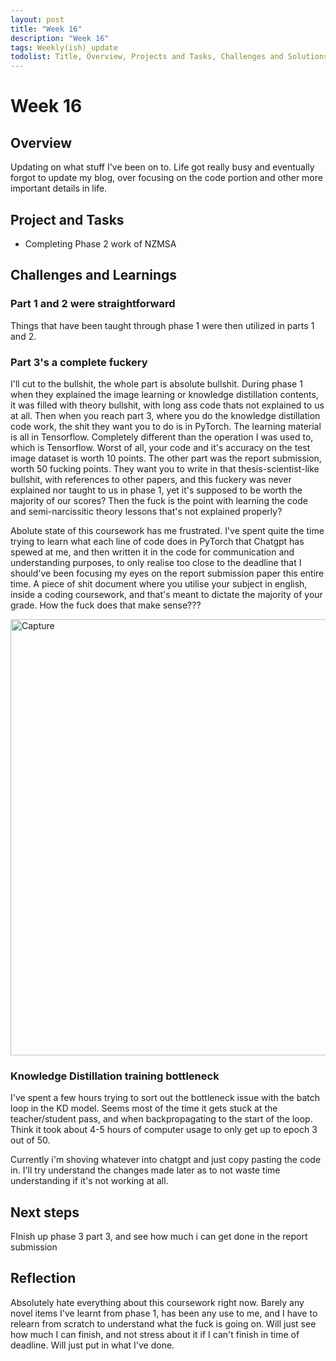 ```yaml
---
layout: post
title: "Week 16"
description: "Week 16"
tags: Weekly(ish)_update
todolist: Title, Overview, Projects and Tasks, Challenges and Solutions, Learnings and Insights, Next Steps, Reflections
---
```


# Week 16

## Overview
Updating on what stuff I've been on to. Life got really busy and eventually forgot to update my blog, over focusing on the code portion and other more important details in life.

## Project and Tasks
* Completing Phase 2 work of NZMSA

## Challenges and Learnings

### Part 1 and 2 were straightforward
Things that have been taught through phase 1 were then utilized in parts 1 and 2. 

### Part 3's a complete fuckery
I'll cut to the bullshit, the whole part is absolute bullshit. During phase 1 when they explained the image learning or knowledge distillation contents, it was filled with theory bullshit, with long ass code thats not explained to us at all. Then when you reach part 3, where you do the knowledge distillation code work, the shit they want you to do is in PyTorch. The learning material is all in Tensorflow. Completely different than the operation I was used to, which is Tensorflow. Worst of all, your code and it's accuracy on the test image dataset is worth 10 points. The other part was the report submission, worth 50 fucking points. They want you to write in that thesis-scientist-like bullshit, with references to other papers, and this fuckery was never explained nor taught to us in phase 1, yet it's supposed to be worth the majority of our scores? Then the fuck is the point with learning the code and semi-narcissitic theory lessons that's not explained properly?

Abolute state of this coursework has me frustrated. I've spent quite the time trying to learn what each line of code does in PyTorch that Chatgpt has spewed at me, and then written it in the code for communication and understanding purposes, to only realise too close to the deadline that I should've been focusing my eyes on the report submission paper this entire time. A piece of shit document where you utilise your subject in english, inside a coding coursework, and that's meant to dictate the majority of your grade. How the fuck does that make sense???

<img width="1538" height="698" alt="Capture" src="https://github.com/user-attachments/assets/58170fc1-5500-4280-9f07-1512241c5e93" />

### Knowledge Distillation training bottleneck

I've spent a few hours trying to sort out the bottleneck issue with the batch loop in the KD model. Seems most of the time it gets stuck at the teacher/student pass, and when backpropagating to the start of the loop. Think it took about 4-5 hours of computer usage to only get up to epoch 3 out of 50.

Currently i'm shoving whatever into chatgpt and just copy pasting the code in. I'll try understand the changes made later as to not waste time understanding if it's not working at all.

## Next steps

FInish up phase 3 part 3, and see how much i can get done in the report submission

## Reflection

Absolutely hate everything about this coursework right now. Barely any novel items I've learnt from phase 1, has been any use to me, and I have to relearn from scratch to understand what the fuck is going on. Will just see how much I can finish, and not stress about it if I can't finish in time of deadline. Will just put in what I've done.
